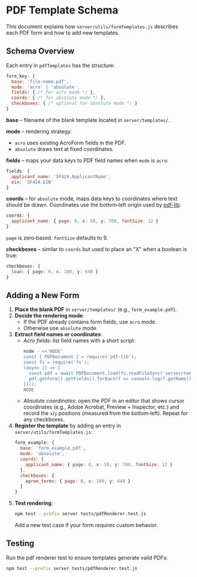 # PDF Template Schema

This document explains how `server/utils/formTemplates.js` describes each PDF form and how to add new templates.

## Schema Overview
Each entry in `pdfTemplates` has the structure:

```js
form_key: {
  base: 'file-name.pdf',
  mode: 'acro' | 'absolute',
  fields: { /* for acro mode */ },
  coords: { /* for absolute mode */ },
  checkboxes: { /* optional for absolute mode */ }
}
```

**base** – filename of the blank template located in `server/templates/`.

**mode** – rendering strategy:
- `acro` uses existing AcroForm fields in the PDF.
- `absolute` draws text at fixed coordinates.

**fields** – maps your data keys to PDF field names when `mode` is `acro`:
```js
fields: {
  applicant_name: 'SF424.ApplicantName',
  ein: 'SF424.EIN'
}
```

**coords** – for `absolute` mode, maps data keys to coordinates where text should be drawn. Coordinates use the bottom‑left origin used by [pdf-lib](https://pdf-lib.js.org/):
```js
coords: {
  applicant_name: { page: 0, x: 50, y: 700, fontSize: 12 }
}
```
`page` is zero‑based. `fontSize` defaults to 9.

**checkboxes** – similar to `coords` but used to place an "X" when a boolean is true:
```js
checkboxes: {
  loan: { page: 0, x: 100, y: 640 }
}
```

## Adding a New Form
1. **Place the blank PDF** in `server/templates/` (e.g., `form_example.pdf`).
2. **Decide the rendering mode**:
   - If the PDF already contains form fields, use `acro` mode.
   - Otherwise use `absolute` mode.
3. **Extract field names or coordinates**:
   - *Acro fields*: list field names with a short script:
     ```bash
     node - <<'NODE'
     const { PDFDocument } = require('pdf-lib');
     const fs = require('fs');
     (async () => {
       const pdf = await PDFDocument.load(fs.readFileSync('server/templates/form_example.pdf'));
       pdf.getForm().getFields().forEach(f => console.log(f.getName()));
     })();
     NODE
     ```
   - *Absolute coordinates*: open the PDF in an editor that shows cursor coordinates (e.g., Adobe Acrobat, Preview + Inspector, etc.) and record the `x`/`y` positions (measured from the bottom‑left). Repeat for any checkboxes.
4. **Register the template** by adding an entry in `server/utils/formTemplates.js`:
   ```js
   form_example: {
     base: 'form_example.pdf',
     mode: 'absolute',
     coords: {
       applicant_name: { page: 0, x: 50, y: 700, fontSize: 12 }
     },
     checkboxes: {
       agree_terms: { page: 0, x: 100, y: 640 }
     }
   }
   ```
5. **Test rendering**:
   ```bash
   npm test --prefix server tests/pdfRenderer.test.js
   ```
   Add a new test case if your form requires custom behavior.

## Testing
Run the pdf renderer test to ensure templates generate valid PDFs:
```bash
npm test --prefix server tests/pdfRenderer.test.js
```
